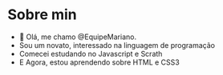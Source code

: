 # Sobre min #

- 👋 Olá, me chamo @EquipeMariano.
- Sou um novato, interessado na linguagem de programação
- Comecei estudando no Javascript e Scrath
- E Agora, estou aprendendo sobre HTML e CSS3
